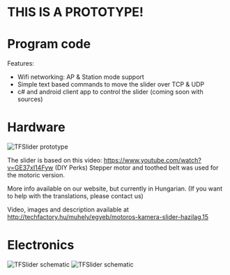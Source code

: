 THIS IS A PROTOTYPE!
=============

Program code
=============
Features:
 - Wifi networking: AP & Station mode support
 - Simple text based commands to move the slider over TCP & UDP 
 - c# and android client app to control the slider (coming soon with sources)
 
 
Hardware
=============

![TFSlider prototype](http://techfactory.hu/static/content/2017/10/DSC00513.jpg)

The slider is based on this video: https://www.youtube.com/watch?v=GE37xI14Fyw (DIY Perks)
Stepper motor and toothed belt was used for the motoric version.

More info available on our website, but currently in Hungarian. 
(If you want to help with the translations, please contact us)

Video, images and description available at http://techfactory.hu/muhely/egyeb/motoros-kamera-slider-hazilag.15


Electronics
=============
![TFSlider schematic](http://techfactory.hu/static/content/2017/09/tsslider_fritzing.jpg)
![TFSlider schematic](http://techfactory.hu/static/content/2017/09/tsslider_schematic.jpg)



